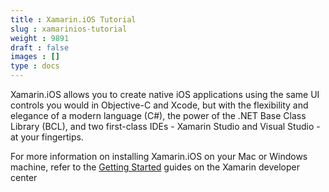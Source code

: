 ```yaml
---
title : Xamarin.iOS Tutorial
slug : xamarinios-tutorial
weight : 9891
draft : false
images : []
type : docs
---
```


Xamarin.iOS allows you to create native iOS applications using the same UI controls you would in Objective-C and Xcode, but with the flexibility and elegance of a modern language (C#), the power of the .NET Base Class Library (BCL), and two first-class IDEs - Xamarin Studio and Visual Studio - at your fingertips.

For more information on installing Xamarin.iOS on your Mac or Windows machine, refer to the [Getting Started][1] guides on the Xamarin developer center


  [1]: http://developer.xamarin.com/guides/ios/getting_started/installation/

